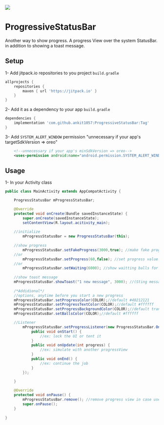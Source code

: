 [![](https://jitpack.io/v/ankit1057/ProgressiveStatusBar.svg)](https://jitpack.io/#ankit1057/ProgressiveStatusBar)


# ProgressiveStatusBar
Another way to show progress. A progress View over the system StatusBar.
in addition to showing a toast message.


## Setup
1- Add jitpack.io repositories to you project `build.gradle`
```groovy 
allprojects {
	repositories {
	    maven { url 'https://jitpack.io' }
	}
}
```
2- Add it as a dependency to your app `build.gradle`
```groovy
dependencies {
	implementation 'com.github.ankit1057:ProgressiveStatusBar:Tag'
}
```
3- Add `SYSTEM_ALERT_WINDOW` permission "unnecessary if your app's targetSdkVersion => oreo"
```xml
    <!--unnecessary if your app's minSdkVersion => oreo-->
    <uses-permission android:name="android.permission.SYSTEM_ALERT_WINDOW" />
```

## Usage
1- In your Activity class

```java
public class MainActivity extends AppCompatActivity {

    ProgressStatusBar mProgressStatusBar;

    @Override
    protected void onCreate(Bundle savedInstanceState) {
        super.onCreate(savedInstanceState);
        setContentView(R.layout.acitivity_main);
	
	//initialize
        mProgressStatusBar = new ProgressStatusBar(this); 
	
	//show progress
        mProgressStatusBar.setFakeProgress(3000,true); //make fake progress from 0 to 100 in 3 sec. true/false for display the percentage text.
	//or
        mProgressStatusBar.setProgress(60,false); //set progress value manually
	//or
        mProgressStatusBar.setWaiting(6000); //show waitting balls for 6 sec.
	
	//show toast message
	mProgressStatusBar.showToast("1 new message", 3000); //(Sting message, int duratoion)
		
	/*Addidional*/
	//options, anytime before you start a new progress 
	mProgressStatusBar.setProgressColor(COLOR);//default #40212121
	mProgressStatusBar.setProgressTextColor(COLOR);//default #ffffff
	mProgressStatusBar.setProgressBackgroundColor(COLOR);//default transparent or colorPrimaryDark
	mProgressStatusBar.setBallsColor(COLOR);//default #ffffff

	//Listener
        mProgressStatusBar.setProgressListener(new ProgressStatusBar.OnProgressListener() {
            public void onStart() {
                //ex: lock the UI or tent it
            }
            public void onUpdate(int progress) {
                //ex: simulate with another progressView
            }
            public void onEnd() {
                //ex: continue the job
            }
        });
	
    }

    @Override
    protected void onPause() {
        mProgressStatusBar.remove(); //remove progress view in case user went out before the progress end
        super.onPause();
    }
    
}
```




